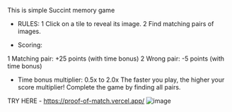 This is simple Succint memory game
- RULES:
1 Click on a tile to reveal its image.
2 Find matching pairs of images.

- Scoring:
  
1 Matching pair: +25 points (with time bonus)
2 Wrong pair: -5 points (with time bonus)

- Time bonus multiplier: 0.5x to 2.0x
The faster you play, the higher your score multiplier!
Complete the game by finding all pairs.

TRY HERE - https://proof-of-match.vercel.app/
![image](https://github.com/user-attachments/assets/f520837f-4312-4ba8-be6a-144356592f3a)
